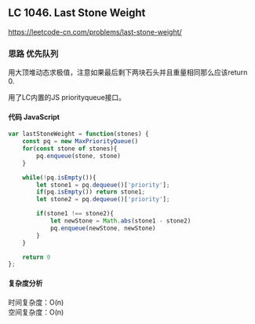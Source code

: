 ## LC 1046. Last Stone Weight
https://leetcode-cn.com/problems/last-stone-weight/

### 思路 优先队列
用大顶堆动态求极值，注意如果最后剩下两块石头并且重量相同那么应该return 0.

用了LC内置的JS priorityqueue接口。
#### 代码 JavaScript

```JavaScript
var lastStoneWeight = function(stones) {
    const pq = new MaxPriorityQueue()
    for(const stone of stones){
        pq.enqueue(stone, stone)
    }

    while(!pq.isEmpty()){
        let stone1 = pq.dequeue()['priority'];
        if(pq.isEmpty()) return stone1;
        let stone2 = pq.dequeue()['priority'];

        if(stone1 !== stone2){
            let newStone = Math.abs(stone1 - stone2)
            pq.enqueue(newStone, newStone)
        }
    }

    return 0
};

```

#### 复杂度分析
时间复杂度：O(n)   
空间复杂度：O(n)